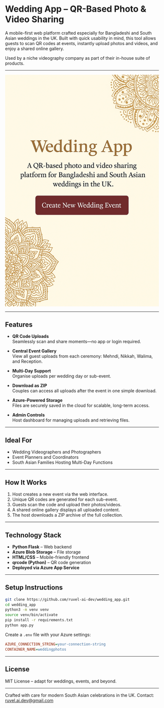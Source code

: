 # Wedding App – QR-Based Photo & Video Sharing

A mobile-first web platform crafted especially for Bangladeshi and South Asian weddings in the UK. Built with quick usability in mind, this tool allows guests to scan QR codes at events, instantly upload photos and videos, and enjoy a shared online gallery. 

Used by a niche videography company as part of their in-house suite of products.

---

![Wedding App Visual](https://github.com/ruvel-ai-dev/wedding_app/blob/main/Front%20End%20Visual.png?raw=true)

---

## Features

- **QR Code Uploads**  
  Seamlessly scan and share moments—no app or login required.

- **Central Event Gallery**  
  View all guest uploads from each ceremony: Mehndi, Nikkah, Walima, and Reception.

- **Multi-Day Support**  
  Organise uploads per wedding day or sub-event.

- **Download as ZIP**  
  Couples can access all uploads after the event in one simple download.

- **Azure-Powered Storage**  
  Files are securely saved in the cloud for scalable, long-term access.

- **Admin Controls**  
  Host dashboard for managing uploads and retrieving files.

---

## Ideal For

- Wedding Videographers and Photographers  
- Event Planners and Coordinators  
- South Asian Families Hosting Multi-Day Functions

---

## How It Works

1. Host creates a new event via the web interface.
2. Unique QR codes are generated for each sub-event.
3. Guests scan the code and upload their photos/videos.
4. A shared online gallery displays all uploaded content.
5. The host downloads a ZIP archive of the full collection.

---

## Technology Stack

- **Python Flask** – Web backend
- **Azure Blob Storage** – File storage
- **HTML/CSS** – Mobile-friendly frontend
- **qrcode (Python)** – QR code generation
- **Deployed via Azure App Service**

---

## Setup Instructions

```bash
git clone https://github.com/ruvel-ai-dev/wedding_app.git
cd wedding_app
python3 -m venv venv
source venv/bin/activate
pip install -r requirements.txt
python app.py
```

Create a `.env` file with your Azure settings:

```ini
AZURE_CONNECTION_STRING=your-connection-string
CONTAINER_NAME=weddingphotos
```

---

## License

MIT License – adapt for weddings, events, and beyond.

---

Crafted with care for modern South Asian celebrations in the UK. Contact: ruvel.ai.dev@gmail.com
